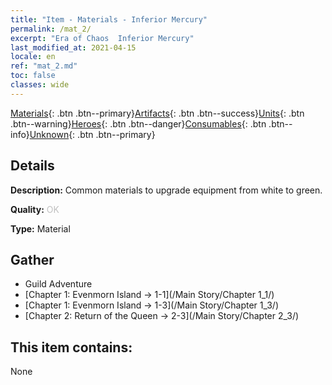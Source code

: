```yaml
---
title: "Item - Materials - Inferior Mercury"
permalink: /mat_2/
excerpt: "Era of Chaos  Inferior Mercury"
last_modified_at: 2021-04-15
locale: en
ref: "mat_2.md"
toc: false
classes: wide
---
```

 [Materials](/Items/){: .btn .btn--primary}[Artifacts](/Items/Artifacts/){: .btn .btn--success}[Units](/Items/Units/){: .btn .btn--warning}[Heroes](/Items/Heroes/){: .btn .btn--danger}[Consumables](/Items/Consumables/){: .btn .btn--info}[Unknown](/Items/Unknown/){: .btn .btn--primary}

## Details
 **Description:** Common materials to upgrade equipment from white to green.

 **Quality:** <span style="color: #C0C0C0">OK</span>

 **Type:** Material

## Gather

*    Guild Adventure 
*    [Chapter 1: Evenmorn Island -> 1-1](/Main Story/Chapter 1_1/) 
*    [Chapter 1: Evenmorn Island -> 1-3](/Main Story/Chapter 1_3/) 
*    [Chapter 2: Return of the Queen -> 2-3](/Main Story/Chapter 2_3/) 

## This item contains:

  None

